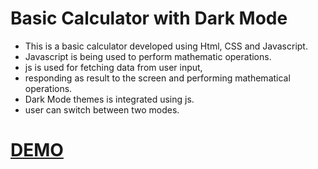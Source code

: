# Basic Calculator with Dark Mode

- This is a basic calculator developed using Html, CSS and Javascript.
- Javascript is being used to perform mathematic operations.
- js is used for fetching data from user input, 
- responding as result to the screen and performing mathematical operations.
- Dark Mode themes is integrated using js.
- user can switch between two modes.


# [DEMO](https://nikhilambhore01.github.io/CalcaNew/)
